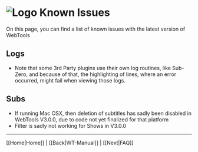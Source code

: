 # ![Logo](https://github.com/ukdtom/WebTools.bundle/blob/master/Wiki/WebTools/Logos/WebTools-48x48.png) Known Issues

On this page, you can find a list of known issues with the latest version of WebTools

## Logs
* Note that some 3rd Party plugins use their own log routines, like Sub-Zero, and because of that, the highlighting of lines, where an error occurred, might fail when viewing those logs.

## Subs
* If running Mac OSX, then deletion of subtitles has sadly been disabled in WebTools V3.0.0, due to code not yet finalized for that platform
* Filter is sadly not working for Shows in V3.0.0

 
***

[[Home|Home]] | [[Back|WT-Manual]] | [[Next|FAQ]]
